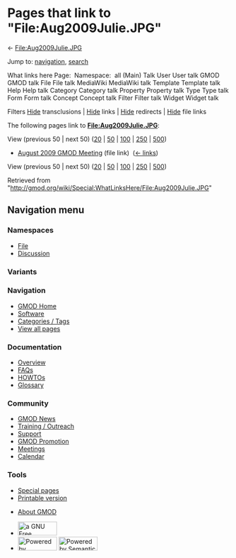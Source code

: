 <div id="mw-page-base" class="noprint">

</div>

<div id="mw-head-base" class="noprint">

</div>

<div id="content" class="mw-body" role="main">

<span id="top"></span>

<div id="mw-js-message" style="display:none;">

</div>



# <span dir="auto">Pages that link to "File:Aug2009Julie.JPG"</span>

<div id="bodyContent">

<div id="contentSub">

←
[File:Aug2009Julie.JPG](/wiki/File:Aug2009Julie.JPG "File:Aug2009Julie.JPG")

</div>

<div id="jump-to-nav" class="mw-jump">

Jump to: [navigation](#mw-navigation), [search](#p-search)

</div>

<div id="mw-content-text">

What links here Page:  Namespace:  all (Main) Talk User User talk GMOD
GMOD talk File File talk MediaWiki MediaWiki talk Template Template talk
Help Help talk Category Category talk Property Property talk Type Type
talk Form Form talk Concept Concept talk Filter Filter talk Widget
Widget talk

Filters
[Hide](/mediawiki/index.php?title=Special:WhatLinksHere/File:Aug2009Julie.JPG&hidetrans=1 "Special:WhatLinksHere/File:Aug2009Julie.JPG")
transclusions \|
[Hide](/mediawiki/index.php?title=Special:WhatLinksHere/File:Aug2009Julie.JPG&hidelinks=1 "Special:WhatLinksHere/File:Aug2009Julie.JPG")
links \|
[Hide](/mediawiki/index.php?title=Special:WhatLinksHere/File:Aug2009Julie.JPG&hideredirs=1 "Special:WhatLinksHere/File:Aug2009Julie.JPG")
redirects \|
[Hide](/mediawiki/index.php?title=Special:WhatLinksHere/File:Aug2009Julie.JPG&hideimages=1 "Special:WhatLinksHere/File:Aug2009Julie.JPG")
file links

The following pages link to
**[File:Aug2009Julie.JPG](/wiki/File:Aug2009Julie.JPG "File:Aug2009Julie.JPG")**:

View (previous 50 \| next 50)
([20](/mediawiki/index.php?title=Special:WhatLinksHere/File:Aug2009Julie.JPG&limit=20 "Special:WhatLinksHere/File:Aug2009Julie.JPG")
\|
[50](/mediawiki/index.php?title=Special:WhatLinksHere/File:Aug2009Julie.JPG&limit=50 "Special:WhatLinksHere/File:Aug2009Julie.JPG")
\|
[100](/mediawiki/index.php?title=Special:WhatLinksHere/File:Aug2009Julie.JPG&limit=100 "Special:WhatLinksHere/File:Aug2009Julie.JPG")
\|
[250](/mediawiki/index.php?title=Special:WhatLinksHere/File:Aug2009Julie.JPG&limit=250 "Special:WhatLinksHere/File:Aug2009Julie.JPG")
\|
[500](/mediawiki/index.php?title=Special:WhatLinksHere/File:Aug2009Julie.JPG&limit=500 "Special:WhatLinksHere/File:Aug2009Julie.JPG"))

- [August 2009 GMOD
  Meeting](/wiki/August_2009_GMOD_Meeting "August 2009 GMOD Meeting")
  (file link) ‎ <span class="mw-whatlinkshere-tools">([←
  links](/mediawiki/index.php?title=Special:WhatLinksHere&target=August+2009+GMOD+Meeting "Special:WhatLinksHere"))</span>

View (previous 50 \| next 50)
([20](/mediawiki/index.php?title=Special:WhatLinksHere/File:Aug2009Julie.JPG&limit=20 "Special:WhatLinksHere/File:Aug2009Julie.JPG")
\|
[50](/mediawiki/index.php?title=Special:WhatLinksHere/File:Aug2009Julie.JPG&limit=50 "Special:WhatLinksHere/File:Aug2009Julie.JPG")
\|
[100](/mediawiki/index.php?title=Special:WhatLinksHere/File:Aug2009Julie.JPG&limit=100 "Special:WhatLinksHere/File:Aug2009Julie.JPG")
\|
[250](/mediawiki/index.php?title=Special:WhatLinksHere/File:Aug2009Julie.JPG&limit=250 "Special:WhatLinksHere/File:Aug2009Julie.JPG")
\|
[500](/mediawiki/index.php?title=Special:WhatLinksHere/File:Aug2009Julie.JPG&limit=500 "Special:WhatLinksHere/File:Aug2009Julie.JPG"))

</div>

<div class="printfooter">

Retrieved from
"<http://gmod.org/wiki/Special:WhatLinksHere/File:Aug2009Julie.JPG>"

</div>

<div id="catlinks" class="catlinks catlinks-allhidden">

</div>

<div class="visualClear">

</div>

</div>

</div>

<div id="mw-navigation">

## Navigation menu

<div id="mw-head">



<div id="left-navigation">

<div id="p-namespaces" class="vectorTabs" role="navigation"
aria-labelledby="p-namespaces-label">

### Namespaces

- <span id="ca-nstab-image"><a href="/wiki/File:Aug2009Julie.JPG" accesskey="c"
  title="View the file page [c]">File</a></span>
- <span id="ca-talk"><a
  href="/mediawiki/index.php?title=File_talk:Aug2009Julie.JPG&amp;action=edit&amp;redlink=1"
  accesskey="t"
  title="Discussion about the content page [t]">Discussion</a></span>

</div>

<div id="p-variants" class="vectorMenu emptyPortlet" role="navigation"
aria-labelledby="p-variants-label">

### 

### Variants[](#)

<div class="menu">

</div>

</div>

</div>

<div id="right-navigation">





</div>



</div>

</div>

</div>

<div id="mw-panel">

<div id="p-logo" role="banner">

<a href="/wiki/Main_Page"
style="background-image: url(http://gmod.org/images/GMOD-cogs.png);"
title="Visit the main page"></a>

</div>

<div id="p-Navigation" class="portal" role="navigation"
aria-labelledby="p-Navigation-label">

### Navigation

<div class="body">

- <span id="n-GMOD-Home">[GMOD Home](/wiki/Main_Page)</span>
- <span id="n-Software">[Software](/wiki/GMOD_Components)</span>
- <span id="n-Categories-.2F-Tags">[Categories /
  Tags](/wiki/Categories)</span>
- <span id="n-View-all-pages">[View all
  pages](/wiki/Special:AllPages)</span>

</div>

</div>

<div id="p-Documentation" class="portal" role="navigation"
aria-labelledby="p-Documentation-label">

### Documentation

<div class="body">

- <span id="n-Overview">[Overview](/wiki/Overview)</span>
- <span id="n-FAQs">[FAQs](/wiki/Category:FAQ)</span>
- <span id="n-HOWTOs">[HOWTOs](/wiki/Category:HOWTO)</span>
- <span id="n-Glossary">[Glossary](/wiki/Glossary)</span>

</div>

</div>

<div id="p-Community" class="portal" role="navigation"
aria-labelledby="p-Community-label">

### Community

<div class="body">

- <span id="n-GMOD-News">[GMOD News](/wiki/GMOD_News)</span>
- <span id="n-Training-.2F-Outreach">[Training /
  Outreach](/wiki/Training_and_Outreach)</span>
- <span id="n-Support">[Support](/wiki/Support)</span>
- <span id="n-GMOD-Promotion">[GMOD
  Promotion](/wiki/GMOD_Promotion)</span>
- <span id="n-Meetings">[Meetings](/wiki/Meetings)</span>
- <span id="n-Calendar">[Calendar](/wiki/Calendar)</span>

</div>

</div>

<div id="p-tb" class="portal" role="navigation"
aria-labelledby="p-tb-label">

### Tools

<div class="body">

- <span id="t-specialpages"><a href="/wiki/Special:SpecialPages" accesskey="q"
  title="A list of all special pages [q]">Special pages</a></span>
- <span id="t-print"><a
  href="/mediawiki/index.php?title=Special:WhatLinksHere/File:Aug2009Julie.JPG&amp;printable=yes"
  rel="alternate" accesskey="p"
  title="Printable version of this page [p]">Printable version</a></span>

</div>

</div>

</div>

</div>

<div id="footer" role="contentinfo">

- <span id="footer-places-about">[About
  GMOD](/wiki/GMOD:About "GMOD:About")</span>

<!-- -->

- <span id="footer-copyrightico">[<img src="http://www.gnu.org/graphics/gfdl-logo-small.png" width="88"
  height="31" alt="a GNU Free Documentation License" />](http://www.gnu.org/licenses/fdl-1.3.html)</span>
- <span id="footer-poweredbyico">[<img src="/mediawiki/skins/common/images/poweredby_mediawiki_88x31.png"
  width="88" height="31" alt="Powered by MediaWiki" />](//www.mediawiki.org/)
  [<img
  src="/mediawiki/extensions/SemanticMediaWiki/includes/../resources/images/smw_button.png"
  width="88" height="31" alt="Powered by Semantic MediaWiki" />](https://www.semantic-mediawiki.org/wiki/Semantic_MediaWiki)</span>

<div style="clear:both">

</div>

</div>
